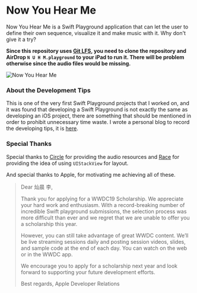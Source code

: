 # Now You Hear Me
Now You Hear Me is a Swift Playground application that can let the user to define their own sequence, visualize it and make music with it. Why don't give it a try?

__Since this repository uses [Git LFS](https://git-lfs.github.com), you need to clone the repository and AirDrop `N U H M.playground` to your iPad to run it. There will be problem otherwise since the audio files would be missing.__

![Now You Hear Me](http://144.202.103.127:1910/bloghost/pMuFtETnMqtXNx5drLuH25.jpeg)



### About the Development Tips

This is one of the very first Swift Playground projects that I worked on, and it was found that developing a Swift Playground is not exactly the same as developing an iOS project, there are something that should be mentioned in order to prohibit unnecessary time waste. I wrote a personal blog to record the developing tips, it is [here](https://frost-lee.github.io/Tips-for-Developing-a-Swift-Playground/).



### Special Thanks

Special thanks to [Circle](https://github.com/Nilcric) for providing the audio resources and [Race](https://github.com/DocRace) for providing the idea of using `UIStackView` for layout.

And special thanks to Apple, for motivating me achieving all of these.

>Dear 灿晨 李, 
>
>Thank you for applying for a WWDC19 Scholarship. We appreciate your hard work and enthusiasm. With a record-breaking number of incredible Swift playground submissions, the selection process was more difficult than ever and we regret that we are unable to offer you a scholarship this year. 
>
>However, you can still take advantage of great WWDC content. We’ll be live streaming sessions daily and posting session videos, slides, and sample code at the end of each day. You can watch on the web or in the WWDC app. 
>
>We encourage you to apply for a scholarship next year and look forward to supporting your future development efforts. 
>
>Best regards, 
>Apple Developer Relations